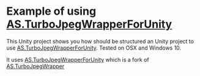 # Example of using [AS.TurboJpegWrapperForUnity](https://github.com/Sklinay/AS.TurboJpegWrapperForUnity)

This Unity project shows you how should be structured an Unity project to use [AS.TurboJpegWrapperForUnity](https://github.com/Sklinay/AS.TurboJpegWrapperForUnity).
Tested on OSX and Windows 10.

It uses [AS.TurboJpegWrapperForUnity](https://github.com/Sklinay/AS.TurboJpegWrapperForUnity) which is a fork of [AS.TurboJpegWrapper](https://github.com/quamotion/AS.TurboJpegWrapper)

